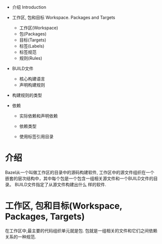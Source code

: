 * 介绍 Introduction
* 工作区, 包和目标  Workspace. Packages and Targets

  * 工作区\(Workspace\)
  * 包\(Packages\)
  * 目标\(Targets\)
  * 标签\(Labels\)
  * 标签规范
  * 规则\(Rules\)

* BUILD文件

  * 核心构建语言
  * 声明构建规则

* 构建规则的类型

* 依赖

  * 实际依赖和声明依赖

  * 依赖类型

  * 使用标签引用目录

# 介绍

Bazel从一个叫做工作区的目录中的源码构建软件, 工作区中的源文件组织在一个嵌套的层次结构中，其中每个包是一个包含一组相关源文件和一个BUILD文件的目录。 BUILD文件指定了从源文件构建出什么 样的软件.

# 工作区, 包和目标\(Workspace, Packages, Targets\)

在工作区中,最主要的代码组织单元就是包.  包就是一组相关的文件和它们之间依赖关系的一种规范.

